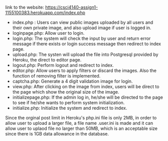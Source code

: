 link to the website: https://csci4140-assign1-1155100383.herokuapp.com/index.php

* index.php : Users can view public images uploaded by all users and their own private image, and also upload image if user is logged in.
* loginpage.php: Allow user to login.
* login.php: The system will check the input by user and return error message if there exists or login success message then redirect to index page.
* upload.php: The systen will upload the file into Postgresql provided by Heroku, the direct to editor page.
* logout.php: Perform logout and redirect to index.
* editor.php: Allow users to apply filters or discard the images. Also the function of removing filter is implemented.
* captcha.php: Generate a 4 digit validation image for login.
* view.php: After clicking on the image from index, users will be direct to the page which show the original size of the image.
* initializepage.php: If the admin log in, he/she will be directed to the page to see if he/she wants to perform system initialization.
* initialize.php: Initialize the system and redirect to index.

Since the orginal post limit in Heroku's php.ini file is only 2MB, in order to allow user to upload a larger file, a file name .user.ini is made and it can allow user to uplaod file no larger than 50MB, which is an acceptable size since there is 1GB data allowance in the database. 
